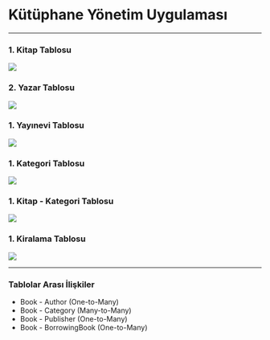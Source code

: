 # Kütüphane Yönetim Uygulaması

---

### 1. Kitap Tablosu
<img src="/tree/main/WeekEleven/LibraryManagementSystem/images/Screenshot%202024-05-05%20at%2021.16.07.png">

### 2. Yazar Tablosu
<img src="/tree/main/WeekEleven/LibraryManagementSystem/images/Screenshot%202024-05-05%20at%2021.15.52.png">

### 1. Yayınevi Tablosu
<img src="/tree/main/WeekEleven/LibraryManagementSystem/images/Screenshot%202024-05-05%20at%2021.15.59.png">

### 1. Kategori Tablosu
<img src="/tree/main/WeekEleven/LibraryManagementSystem/images/Screenshot%202024-05-05%20at%2021.15.46.png">

### 1. Kitap - Kategori Tablosu
<img src="/tree/main/WeekEleven/LibraryManagementSystem/images/Screenshot%202024-05-05%20at%2021.16.52.png">

### 1. Kiralama Tablosu
<img src="/tree/main/WeekEleven/LibraryManagementSystem/images/Screenshot%202024-05-05%20at%2021.16.17.png">

---

### Tablolar Arası İlişkiler

* Book - Author (One-to-Many)
* Book - Category (Many-to-Many)
* Book - Publisher (One-to-Many)
* Book - BorrowingBook (One-to-Many)

